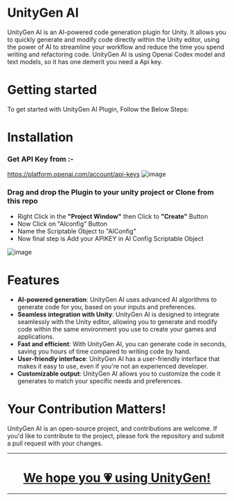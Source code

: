 # UnityGen AI

UnityGen AI is an AI-powered code generation plugin for Unity. It allows you to quickly generate and modify code directly within the Unity editor, using the power of AI to streamline your workflow and reduce the time you spend writing and refactoring code. UnityGen AI is using  Openai Codex model and text models, so it has one demerit  you need a Api key. 

# Getting started
To get started with UnityGen AI Plugin, Follow the Below Steps:

# Installation

###  Get API Key from :-
https://platform.openai.com/account/api-keys
![image](https://user-images.githubusercontent.com/84278213/225302129-630c040b-87d1-4622-a056-abbb5134b2c3.png)


### Drag and drop the Plugin to your unity project or Clone from this repo 

- Right Click in the **"Project Window"** then Click to **"Create"** Button
- Now Click on "AIconfig" Button
- Name the Scriptable Object to "AIConfig"
- Now final step is Add your APIKEY in AI Config Scriptable Object

![image](https://user-images.githubusercontent.com/84278213/225302017-b288954f-b668-4044-9975-e56da43d0727.png)


# Features

- **AI-powered generation**: UnityGen AI uses advanced AI algorithms to generate code for you, based on your inputs and preferences.
- **Seamless integration with Unity**: UnityGen AI is designed to integrate seamlessly with the Unity editor, allowing you to generate and modify code within the same environment you use to create your games and applications.
- **Fast and efficient**: With UnityGen AI, you can generate code in seconds, saving you hours of time compared to writing code by hand.
- **User-friendly interface**: UnityGen AI has a user-friendly interface that makes it easy to use, even if you're not an experienced developer.
- **Customizable output**: UnityGen AI allows you to customize the code it generates to match your specific needs and preferences.


# Your Contribution Matters!
UnityGen AI is an open-source project, and contributions are welcome. If you'd like to contribute to the project, please fork the repository and submit a pull request with your changes. 

<div align="center">
  
**************************************************************
# [We hope you 💗 using UnityGen!](https://github.com/sponsors/himanshuskyrockets/)
***************************************************************
</div>
